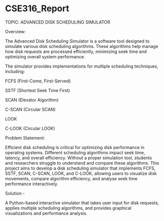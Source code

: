# CSE316_Report
TOPIC: ADVANCED DISK SCHEDULING SIMULATOR

Overview:

The Advanced Disk Scheduling Simulator is a software tool designed to simulate various disk scheduling algorithms. These algorithms help manage how disk requests are processed efficiently, minimizing seek time and optimizing overall system performance.


The simulator provides implementations for multiple scheduling techniques, including:

FCFS (First-Come, First-Served)

SSTF (Shortest Seek Time First)

SCAN (Elevator Algorithm)

C-SCAN (Circular SCAN)

LOOK

C-LOOK (Circular LOOK)


Problem Statement:

Efficient disk scheduling is critical for optimizing disk performance in operating systems. Different scheduling algorithms impact seek time, latency, and overall efficiency. Without a proper simulation tool, students and researchers struggle to understand and compare these algorithms. This project aims to develop a disk scheduling simulator that implements FCFS, SSTF, SCAN, C-SCAN, LOOK, and C-LOOK, allowing users to visualize disk movements, compare algorithm efficiency, and analyse seek time performance interactively.

Solution -

A Python-based interactive simulator that takes user input for disk requests, applies multiple scheduling algorithms, and provides graphical visualizations and performance analysis.

